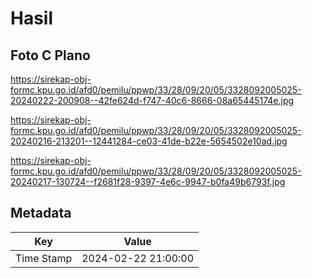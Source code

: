 # Hasil

## Foto C Plano

https://sirekap-obj-formc.kpu.go.id/afd0/pemilu/ppwp/33/28/09/20/05/3328092005025-20240222-200908--42fe624d-f747-40c6-8666-08a65445174e.jpg

https://sirekap-obj-formc.kpu.go.id/afd0/pemilu/ppwp/33/28/09/20/05/3328092005025-20240216-213201--12441284-ce03-41de-b22e-5654502e10ad.jpg

https://sirekap-obj-formc.kpu.go.id/afd0/pemilu/ppwp/33/28/09/20/05/3328092005025-20240217-130724--f2681f28-9397-4e6c-9947-b0fa49b6793f.jpg


## Metadata

| Key        | Value               |
| ---------- | ------------------- |
| Time Stamp | 2024-02-22 21:00:00 |



